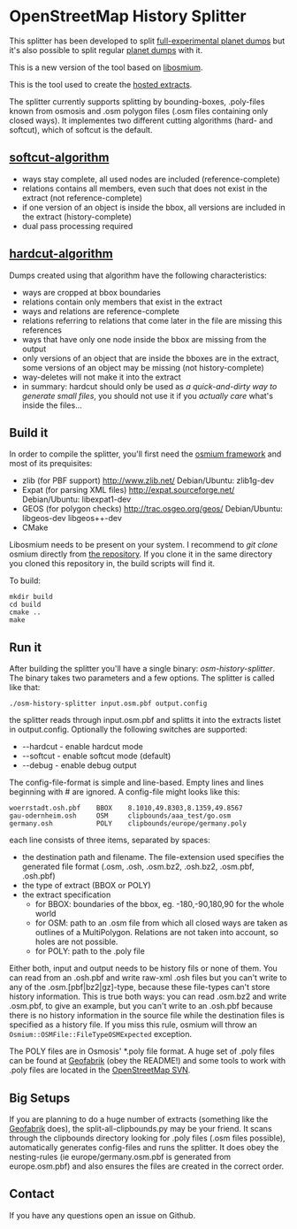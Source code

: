 # OpenStreetMap History Splitter

This splitter has been developed to split [full-experimental planet dumps](http://wiki.openstreetmap.org/wiki/Planet.osm/full) but it's also possible to split regular [planet dumps](http://wiki.openstreetmap.org/wiki/Planet.osm) with it.

This is a new version of the tool based on [libosmium](http://osmcode/libosmium).

This is the tool used to create the [hosted extracts](http://osm.personalwerk.de/full-history-extracts/).

The splitter currently supports splitting by bounding-boxes, .poly-files known from osmosis and .osm polygon files (.osm files containing only closed ways).
It implementes two different cutting algorithms (hard- and softcut), which of softcut is the default.

## [softcut-algorithm](https://github.com/MaZderMind/osm-history-splitter/blob/master/softcut.hpp)
* ways stay complete, all used nodes are included (reference-complete)
* relations contains all members, even such that does not exist in the extract (not reference-complete)
* if one version of an object is inside the bbox, all versions are included in the extract (history-complete)
* dual pass processing required

## [hardcut-algorithm](https://github.com/MaZderMind/osm-history-splitter/blob/master/hardcut.hpp)
Dumps created using that algorithm have the following characteristics:

* ways are cropped at bbox boundaries
* relations contain only members that exist in the extract
* ways and relations are reference-complete
* relations referring to relations that come later in the file are missing this references
* ways that have only one node inside the bbox are missing from the output
* only versions of an object that are inside the bboxes are in the extract, some versions of an object may be missing (not history-complete)
* way-deletes will not make it into the extract
* in summary: hardcut should only be used as *a quick-and-dirty way to generate small files*, you should not use it if you *actually care* what's inside the files…

## Build it
In order to compile the splitter, you'll first need the [osmium framework](https://github.com/joto/osmium) and most of its prequisites:

*   zlib (for PBF support)
    http://www.zlib.net/
    Debian/Ubuntu: zlib1g-dev
*   Expat (for parsing XML files)
    http://expat.sourceforge.net/
    Debian/Ubuntu: libexpat1-dev
*   GEOS (for polygon checks)
    http://trac.osgeo.org/geos/
    Debian/Ubuntu: libgeos-dev libgeos++-dev
*   CMake

Libosmium needs to be present on your system. I recommend to *git clone* osmium directly from [the repository](https://github.com/osmcode/libosmium). If you clone it in the same directory you cloned this repository in, the build scripts will find it.

To build:

    mkdir build
    cd build
    cmake ..
    make


## Run it
After building the splitter you'll have a single binary: *osm-history-splitter*. The binary takes two parameters and a few options. The splitter is called like that:

    ./osm-history-splitter input.osm.pbf output.config

the splitter reads through input.osm.pbf and splitts it into the extracts listet in output.config. Optionally the following switches are supported:
* --hardcut - enable hardcut mode
* --softcut - enable softcut mode (default)
* --debug - enable debug output

The config-file-format is simple and line-based. Empty lines and lines beginning with # are ignored. A config-file might looks like this:

    woerrstadt.osh.pbf    BBOX    8.1010,49.8303,8.1359,49.8567
    gau-odernheim.osh     OSM     clipbounds/aaa_test/go.osm
    germany.osh           POLY    clipbounds/europe/germany.poly

each line consists of three items, separated by spaces:

* the destination path and filename. The file-extension used specifies the generated file format (.osm, .osh, .osm.bz2, .osh.bz2, .osm.pbf, .osh.pbf)
* the type of extract (BBOX or POLY)
* the extract specification
  * for BBOX: boundaries of the bbox, eg. -180,-90,180,90 for the whole world
  * for OSM:  path to an .osm file from which all closed ways are taken as outlines of a MultiPolygon. Relations are not taken into account, so holes are not possible.
  * for POLY: path to the .poly file

Either both, input and output needs to be history fils or none of them. You can read from an .osh.pbf and write raw-xml .osh files but you can't write to any of the .osm.[pbf|bz2|gz]-type, because these file-types can't store history information. This is true both ways: you can read .osm.bz2 and write .osm.pbf, to give an example, but you can't write to an .osh.pbf because there is no history information in the source file while the destination files is specified as a history file. If you miss this rule, osmium will throw an `Osmium::OSMFile::FileTypeOSMExpected` exception.

The POLY files are in Osmosis' *.poly file format. A huge set of .poly files can be found at [Geofabrik](http://download.geofabrik.de/) (obey the README!) and some tools to work with .poly files are located in the [OpenStreetMap SVN](http://svn.openstreetmap.org/applications/utils/osm-extract/polygons/).

## Big Setups
If you are planning to do a huge number of extracts (something like the [Geofabrik](http://download.geofabrik.de/) does), the split-all-clipbounds.py may be your friend. It scans through the clipbounds directory looking for .poly files (.osm files possible), automatically generates config-files and runs the splitter. It does obey the nesting-rules (ie europe/germany.osm.pbf is generated from europe.osm.pbf) and also ensures the files are created in the correct order.

## Contact
If you have any questions open an issue on Github.

